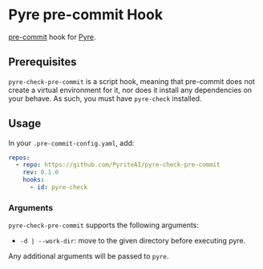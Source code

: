 # Pyre pre-commit Hook

[pre-commit](https://pre-commit.com/) hook for [Pyre](https://pyre-check.org/).

## Prerequisites

`pyre-check-pre-commit` is a script hook, meaning that pre-commit does not create a virtual environment for it, nor does it install any dependencies on your behave. As such, you must have `pyre-check` installed.

## Usage

In your `.pre-commit-config.yaml`, add:

```yaml
repos:
  - repo: https://github.com/PyriteAI/pyre-check-pre-commit
    rev: 0.1.0
    hooks:
      - id: pyre-check
```

### Arguments

`pyre-check-pre-commit` supports the following arguments:

- `-d | --work-dir`: move to the given directory before executing pyre.

Any additional arguments will be passed to `pyre`.
